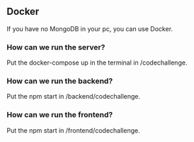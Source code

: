 ## Docker
If you have no MongoDB in your pc, you can use Docker.

### How can we run the server?
Put the docker-compose up in the terminal in /codechallenge.

### How can we run the backend?
Put the npm start in /backend/codechallenge.

### How can we run the frontend?
Put the npm start in /frontend/codechallenge.